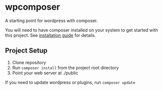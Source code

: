 # wpcomposer
A starting point for wordpress with composer.

You will need to have composer installed on your system to get started with this project. See [installation guide](https://getcomposer.org/doc/00-intro.md) for details.

## Project Setup

1. Clone repository
2. Run `composer install` from the project root directory
3. Point your web server at ./public

If you need to update wordpress or plugins, run `composer update`
